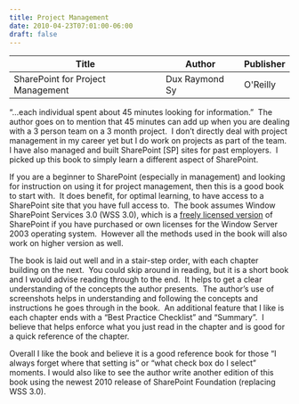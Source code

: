 ```yaml
---
title: Project Management
date: 2010-04-23T07:01:00-06:00
draft: false
---
```


|Title | Author | Publisher |
| --- | --- | --- |
| SharePoint for Project Management | Dux Raymond Sy | O'Reilly |

“...each individual spent about 45 minutes looking for information.”  The author goes on to mention that 45 minutes can add up when you are dealing with a 3 person team on a 3 month project.  I don’t directly deal with project management in my career yet but I do work on projects as part of the team.  I have also managed and built SharePoint [SP] sites for past employers.  I picked up this book to simply learn a different aspect of SharePoint.

If you are a beginner to SharePoint (especially in management) and looking for instruction on using it for project management, then this is a good book to start with.  It does benefit, for optimal learning, to have access to a SharePoint site that you have full access to.  The book assumes Window SharePoint Services 3.0 (WSS 3.0), which is a [freely licensed version](http://technet.microsoft.com/en-us/windowsserver/sharepoint/bb684453.aspx) of SharePoint if you have purchased or own licenses for the Window Server 2003 operating system.  However all the methods used in the book will also work on higher version as well.

The book is laid out well and in a stair-step order, with each chapter building on the next.  You could skip around in reading, but it is a short book and I would advise reading through to the end.  It helps to get a clear understanding of the concepts the author presents.  The author’s use of screenshots helps in understanding and following the concepts and instructions he goes through in the book.  An additional feature that I like is each chapter ends with a “Best Practice Checklist” and “Summary”.  I believe that helps enforce what you just read in the chapter and is good for a quick reference of the chapter.

Overall I like the book and believe it is a good reference book for those “I always forget where that setting is” or “what check box do I select” moments. I would also like to see the author write another edition of this book using the newest 2010 release of SharePoint Foundation (replacing WSS 3.0).
